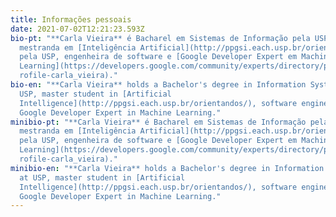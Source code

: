 ```yaml
---
title: Informações pessoais
date: 2021-07-02T12:21:23.593Z
bio-pt: "**Carla Vieira** é Bacharel em Sistemas de Informação pela USP,
  mestranda em [Inteligência Artificial](http://ppgsi.each.usp.br/orientandos/)
  pela USP, engenheira de software e [Google Developer Expert em Machine
  Learning](https://developers.google.com/community/experts/directory/profile/p\
  rofile-carla_vieira)."
bio-en: "**Carla Vieira** holds a Bachelor's degree in Information Systems at
  USP, master student in [Artificial
  Intelligence](http://ppgsi.each.usp.br/orientandos/), software engineer and
  Google Developer Expert in Machine Learning."
minibio-pt: "**Carla Vieira** é Bacharel em Sistemas de Informação pela USP,
  mestranda em [Inteligência Artificial](http://ppgsi.each.usp.br/orientandos/)
  pela USP, engenheira de software e [Google Developer Expert em Machine
  Learning](https://developers.google.com/community/experts/directory/profile/p\
  rofile-carla_vieira)."
minibio-en: "**Carla Vieira** holds a Bachelor's degree in Information Systems
  at USP, master student in [Artificial
  Intelligence](http://ppgsi.each.usp.br/orientandos/), software engineer and
  Google Developer Expert in Machine Learning."
---
```

